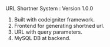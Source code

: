URL Shortner System : Version 1.0.0

1. Built with codeigniter framework. 
2. Frontend for generating shortned url. 
3. URL with query parameters.  
4. MySQL DB at backend. 
